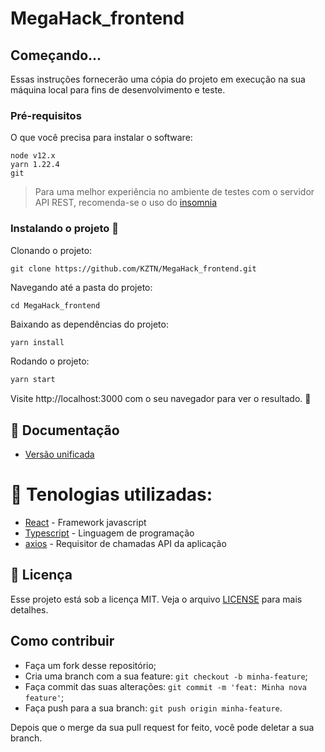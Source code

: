 # MegaHack_frontend

## Começando...
Essas instruções fornecerão uma cópia do projeto em execução na sua máquina local para fins de desenvolvimento e teste.

### Pré-requisitos
O que você precisa para instalar o software:

```
node v12.x
yarn 1.22.4
git
```
> Para uma melhor experiência no ambiente de testes com o servidor API REST, recomenda-se o uso do [insomnia](https://insomnia.rest/)

### Instalando o projeto 🚀
Clonando o projeto:

```
git clone https://github.com/KZTN/MegaHack_frontend.git
```

Navegando até a pasta do projeto:

```
cd MegaHack_frontend
```

Baixando as dependências do projeto:

```bash
yarn install
```

Rodando o projeto:

```bash
yarn start
```


Visite http://localhost:3000 com o seu navegador para ver o resultado. 🎉


## 📄 Documentação 
<ul>
   <li><a href="https://ogirin-docs.vercel.app/" target="_blank">Versão unificada</a></li>
</ul>


# 🧪 Tenologias utilizadas: 

 - [React](https://reactjs.org/docs/getting-started.html) - Framework javascript
 - [Typescript](https://devdocs.io/javascript/) - Linguagem de programação
 - [axios](https://github.com/badunk/multer-s3#readme) - Requisitor de chamadas API da aplicação


## :memo: Licença

Esse projeto está sob a licença MIT. Veja o arquivo [LICENSE](LICENSE.md) para mais detalhes.

## Como contribuir

- Faça um fork desse repositório;
- Cria uma branch com a sua feature: `git checkout -b minha-feature`;
- Faça commit das suas alterações: `git commit -m 'feat: Minha nova feature'`;
- Faça push para a sua branch: `git push origin minha-feature`.

Depois que o merge da sua pull request for feito, você pode deletar a sua branch.
